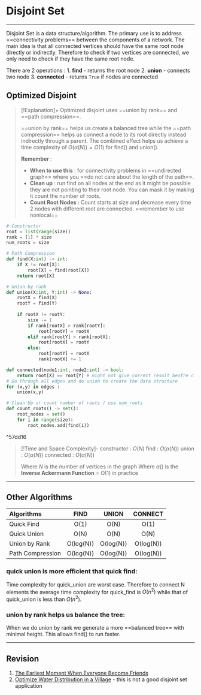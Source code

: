 # Disjoint Set
---
Disjoint Set is a data structure/algorithm. The primary use is to address ==connectivity problems== between the components of a network. The main idea is that all connected vertices should have the same root node directly or indirectly. Therefore to check if two vertices are connected, we only need to check if they have the same root node.

There are 2 operations :
	1. **find** - returns the root node 
	2. **union** - connects two node 
	3. **connected** - returns `True` if nodes are connected 

## Optimized Disjoint 
>[!Explanation]+
>Optimized disjoint uses ==union by rank== and ==path compression==. 
>
>==union by rank== helps us create a balanced tree while the ==path compression== helps us connect a node to its root directly instead indirectly through a parent. The combined effect helps us achieve a time complexity of $O(\alpha(N)) = O(1)$ for find() and union().
>
>**Remember** : 
>	- **When to use this** : for connectivity problems in ==undirected graph== where you ==do not care about the length of the path==. 
>	- **Clean up** : run find on all nodes at the end as it might be possible they are not pointing to their root node. You can mask it by making it count the number of roots.
>	- **Count Root Nodes** : Count starts at size and decrease every time 2 nodes with different root are connected. ==remember to use nonlocal== 

```python 
# Constructor 
root = list(range(size))
rank = [1] * size
num_roots = size

# Path Compression
def find(X:int) -> int:
	if X != root[X]:
		root[X] = find(root[X])
	return root[X]

# Union by rank
def union(X:int, Y:int) -> None:
	rootX = find(X)
	rootY = find(Y)
	
	if rootX != rootY:
		size -= 1
		if rank[rootX] > rank[rootY]:
			root[rootY] = rootX
		elif rank[rootY] > rank[rootX]:
			root[rootX] = rootY
		else:
			root[rootY] = rootX
			rank[rootX] += 1

def connected(node1:int, node2:int) -> bool:
	return root[X] == root[Y] # might not give correct result beofre clean up 		
# Go through all edges and do union to create the data structure 
for (x,y) in edges :
	union(x,y)

# Clean Up or count number of roots / use num_roots
def count_roots() -> set():
	root_nodes = set()
	for i in range(size):
		root_nodes.add(find(i))
```

^57dd16

>[!Time and Space Complexity]-
>constructor : $O(N)$
>find : $O(\alpha(N))$
>union : $O(\alpha(N))$
>connected : $O(\alpha(N))$
>
>Where $N$ is the number of vertices in the graph 
>Where $\alpha()$ is the **Inverse Ackermann Function** = O(1) in practice

---
## Other Algorithms 
| Algorithms       |   FIND    |   UNION   |  CONNECT  |
|:---------------- |:---------:|:---------:|:---------:|
| Quick Find       |   O(1)    |   O(N)    |   O(1)    |
| Quick Union      |   O(N)    |   O(N)    |   O(N)    |
| Union by Rank    | O(log(N)) | O(log(N)) | O(log(N)) |
| Path Compression | O(log(N)) | O(log(N)) | O(log(N)) |

### quick union is more efficient that quick find:
Time complexity for quick_union are worst case. Therefore to connect N elements the average time complexity for quick_find is $O(n^2)$ while that of quick_union is less than $O(n^2)$.

### union by rank helps us balance the tree:
When we do union by rank we generate a more ==balanced tree== with minimal height. This allows find() to run faster. 

---
## Revision
1. [The Earliest Moment When Everyone Become Friends](https://leetcode.com/explore/featured/card/graph/618/disjoint-set/3912/) 
2. [Optimize Water Distribution in a Village](https://leetcode.com/explore/featured/card/graph/618/disjoint-set/3916/) - this is not a good disjoint set application